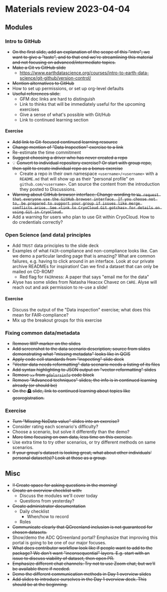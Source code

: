 # Materials review 2023-04-04

## Modules

### Intro to GitHub

* ~~On the first slide, add an explanation of the scope of this "intro"; we want to give a
  "taste", and to that end we're streamlining this material and not focusing on
  advanced/intermediate topics.~~
* ~~Make a Git vs GitHub slide~~
    * <https://www.earthdatascience.org/courses/intro-to-earth-data-science/git-github/version-control/>
* ~~Mention alternatives to GitHub~~
* How to set up permissions, or set up org-level defaults
* ~~Useful references slide~~:
    * GFM doc links are hard to distinguish
    * Link to thinks that will be immediately useful for the upcoming exercises
    * Give a sense of what's possible with Git/Hub
    * Link to continued learning section


#### Exercise

* ~~Add link to Git-focused continued learning resource~~
* ~~Change mention of "Data Inspection" exercise to a link~~
* Re-estimate the time commitment
* ~~Suggest choosing a driver who has never created a repo~~
* 💡 ~~Convert to individual repository exercise? Or start with group repo, then split to
    create individual repo as a bonus exercise~~
    * Create a repo in their own namespace `<username>/<username>` with a `README.md`
      that will show up as their "personal profile" on `github.com/<username>`. Can
      source the content from the introduction they posted to Discussions.
* ~~Warning about GitHub browser interface: Change wording to `We request that everyone
  use the GitHub browser interface. If you choose not to, be prepared to support your
  group if issues like merge conflicts arise. See <link to CryoCloud Git gotchas> for
  details on using Git in CryoCloud.`~~
* Add a warning for users who plan to use Git within CryoCloud. How to do credentials
  correctly?


### Open Science (and data) principles

* Add `TRUST` data principles to the slide deck
* Examples of what `FAIR`-compliance and non-compliance looks like. Can we demo a
  particular landing page that is amazing? What are common failures, e.g. having to
  click around in an interface. Look at our private archive READMEs for inspiration! Can
  we find a dataset that can only be mailed on CD-ROM?
    * Red flag for `FAIR`ness: A paper that says "email me for the data"
* Alyse has some slides from Natasha Heacox Chavez on `CARE`. Alyse will reach out and
  ask permission to re-use a slide!


#### Exercise

* Discuss the output of the "Data inspection" exercise; what does this mean for
  FAIR-compliance?
* Mix up the breakout groups for this exercise


### Fixing common data/metadata

* ~~Remove WIP marker on the slides~~
* ~~Add screenshot to the data scenario description; source from slides demonstrating what
  "missing metadata" looks like in QGIS~~
* ~~Apply code cell standards from "inspecting" slide deck~~
* ~~"Vector data needs reformatting" data scenario needs a listing of its files~~
* ~~Add syntax highlighting to JSON output on "vector reformatting" slides~~
* ~~Remove `>>` from `gdalsrsinfo` code block~~
* ~~Remove "Advanced techniques" slides; the info is in continued learning already (or
  should be)~~
* ~~On the 🪦 slide, link to continued learning about topics like georegistration.~~


### Exercise

* ~~Turn "Missing NoData value" slides into an exercise?~~
* Consider rating each scenario's difficulty?
* Choose a scenario, but solve it differently than the demo?
* ~~More time focusing on own data, less time on this exercise.~~
* Use extra time to try other scenarios, or try different methods on same scenarios.
* ~~If your group's dataset is looking great, what about other individuals' personal
  dataset(s)? Look at those as a group.~~


## Misc

* ~~‼️ Create space for asking questions in the morning!~~
* ~~Create an overview checklist with:~~
    * Discuss the modules we'll cover today
    * Questions from yesterday?
* ~~Create administrator documentation~~
    * Daily checklist
        * When/how to record
    * Roles
* ~~Communicate clearly that QGreenland inclusion is not guaranteed for chosen
  datasets.~~
* Show/demo the ADC QGreenland portal? Emphasize that improving this portal is going to
  be one of our major focuses.
* ~~What does contributor workflow look like if people want to add to the package? We
  don't want "inconsequential" layers. E.g. start with an issue to discuss viability of
  dataset, then open PR.~~
* ~~Emphasize different chat channels: Try not to use Zoom chat, but we'll be available
  there if needed.~~
* ~~Demo the different communication methods in Day 1 overview slides~~
* ~~Add slides to introduce ourselves in the Day 1 overview deck. This should be at the
  beginning.~~
